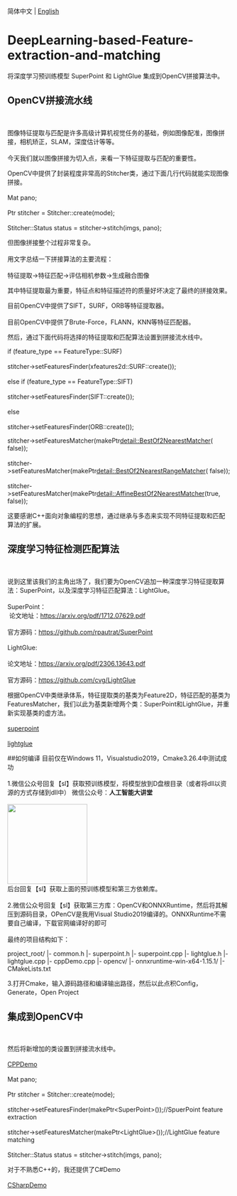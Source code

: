 简体中文 | [English](README_EN.md)

# DeepLearning-based-Feature-extraction-and-matching
将深度学习预训练模型 SuperPoint 和 LightGlue 集成到OpenCV拼接算法中。<br />  

 ## OpenCV拼接流水线</h2><br />  
图像特征提取与匹配是许多高级计算机视觉任务的基础，例如图像配准，图像拼接，相机矫正，SLAM，深度估计等等。<br />  
今天我们就以图像拼接为切入点，来看一下特征提取与匹配的重要性。<br />  

OpenCV中提供了封装程度非常高的Stitcher类，通过下面几行代码就能实现图像拼接。<br />  
Mat pano;<br />  
Ptr<Stitcher> stitcher = Stitcher::create(mode);<br />  
Stitcher::Status status = stitcher->stitch(imgs, pano);<br />  

但图像拼接整个过程非常复杂。<br />  
用文字总结一下拼接算法的主要流程：<br />  
特征提取->特征匹配->评估相机参数->生成融合图像<br />  

其中特征提取最为重要，特征点和特征描述符的质量好坏决定了最终的拼接效果。<br />  

目前OpenCV中提供了SIFT，SURF，ORB等特征提取器。<br />  
目前OpenCV中提供了Brute-Force，FLANN，KNN等特征匹配器。<br />  

然后，通过下面代码将选择的特征提取和匹配算法设置到拼接流水线中。<br />  

if (feature_type == FeatureType::SURF)<br />  
    stitcher->setFeaturesFinder(xfeatures2d::SURF::create());<br />  
  else if (feature_type == FeatureType::SIFT)<br />  
    stitcher->setFeaturesFinder(SIFT::create());<br />  
  else<br />  
    stitcher->setFeaturesFinder(ORB::create());<br />  
    
stitcher->setFeaturesMatcher(makePtr<detail::BestOf2NearestMatcher>( false));<br />  
stitcher->setFeaturesMatcher(makePtr<detail::BestOf2NearestRangeMatcher>( false));<br />  
stitcher->setFeaturesMatcher(makePtr<detail::AffineBestOf2NearestMatcher>(true, false));<br />  

这要感谢C++面向对象编程的思想，通过继承与多态来实现不同特征提取和匹配算法的扩展。<br />  

 ## 深度学习特征检测匹配算法</h2><br />  
说到这里该我们的主角出场了，我们要为OpenCV追加一种深度学习特征提取算法：SuperPoint，以及深度学习特征匹配算法：LightGlue。<br />  
SuperPoint：<br />  ​
论文地址：https://arxiv.org/pdf/1712.07629.pdf<br />  
官方源码：https://github.com/rpautrat/SuperPoint<br />  
​
LightGlue:<br />  
论文地址：https://arxiv.org/pdf/2306.13643.pdf<br />  
官方源码：https://github.com/cvg/LightGlue<br />  

根据OpenCV中类继承体系，特征提取类的基类为Feature2D，特征匹配的基类为FeaturesMatcher，我们以此为基类新增两个类：SuperPoint和LightGlue，并重新实现基类的虚方法。<br />  
[superpoint](superpoint.cpp)<br />  
[lightglue](lightglue.cpp)<br />  

 ##如何编译</h2>
目前仅在Windows 11，Visualstudio2019，Cmake3.26.4中测试成功 <br />  
1.微信公众号回复【sl】获取预训练模型，将模型放到D盘根目录（或者将dll以资源的方式存储到dll中）
微信公众号：**人工智能大讲堂**<br />  
<img width="180" src="https://user-images.githubusercontent.com/18625471/228743333-77abe467-2385-476d-86a2-e232c6482291.jpg"><br /> 
后台回复【sl】获取上面的预训练模型和第三方依赖库。<br />  
2.微信公众号回复【sl】获取第三方库：OpenCV和ONNXRuntime，然后将其解压到源码目录，OPenCV是我用Visual Studio2019编译的。ONNXRuntime不需要自己编译，下载官网编译好的即可<br />  
最终的项目结构如下：<br /> 

project_root/
  |- common.h
  |- superpoint.h
  |- superpoint.cpp
  |- lightglue.h
  |- lightglue.cpp
  |- cppDemo.cpp
  |- opencv/
  |- onnxruntime-win-x64-1.15.1/
  |- CMakeLists.txt

3.打开Cmake，输入源码路径和编译输出路径，然后以此点积Config，Generate，Open Project

 ## 集成到OpenCV中</h2><br />  
然后将新增加的类设置到拼接流水线中。<br />  
[CPPDemo](cppDemo.cpp)<br />  
Mat pano;<br />  
Ptr<Stitcher> stitcher = Stitcher::create(mode);<br />  
stitcher->setFeaturesFinder(makePtr&lt;SuperPoint&gt;());//SpuerPoint feature extraction<br />  
stitcher->setFeaturesMatcher(makePtr&lt;LightGlue&gt;());//LightGlue feature matching<br />  
Stitcher::Status status = stitcher->stitch(imgs, pano);<br />  

对于不熟悉C++的，我还提供了C#Demo<br />  
[CSharpDemo](csharpDemo.cs)<br />  

